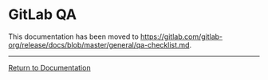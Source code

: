 # GitLab QA

This documentation has been moved to <https://gitlab.com/gitlab-org/release/docs/blob/master/general/qa-checklist.md>.

---

[Return to Documentation](../README.md#documentation)
